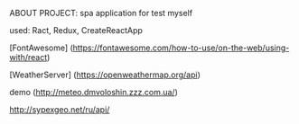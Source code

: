 ABOUT PROJECT:
spa application for test myself

used: Ract, Redux, CreateReactApp   

[FontAwesome] (https://fontawesome.com/how-to-use/on-the-web/using-with/react)

[WeatherServer] (https://openweathermap.org/api)


demo  (http://meteo.dmvoloshin.zzz.com.ua/)

http://sypexgeo.net/ru/api/  




